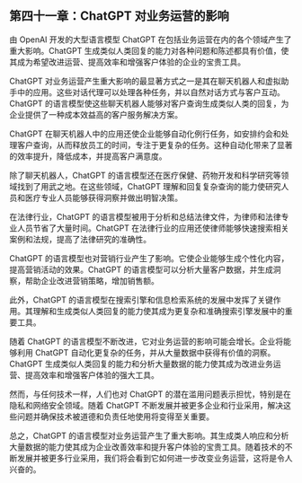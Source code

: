 ## 第四十一章：ChatGPT 对业务运营的影响

由 OpenAI 开发的大型语言模型 ChatGPT 在包括业务运营在内的各个领域产生了重大影响。ChatGPT 生成类似人类回复的能力对各种问题和陈述都具有价值，使其成为希望改进运营、提高效率和增强客户体验的企业的宝贵工具。

ChatGPT 对业务运营产生重大影响的最显著方式之一是其在聊天机器人和虚拟助手中的应用。这些对话代理可以处理各种任务，并以自然对话方式与客户互动。ChatGPT 的语言模型使这些聊天机器人能够对客户查询生成类似人类的回复，为企业提供了一种成本效益高的客户服务解决方案。

ChatGPT 在聊天机器人中的应用还使企业能够自动化例行任务，如安排约会和处理客户查询，从而释放员工的时间，专注于更复杂的任务。这种自动化带来了显著的效率提升，降低成本，并提高客户满意度。

除了聊天机器人，ChatGPT 的语言模型还在医疗保健、药物开发和科学研究等领域找到了用武之地。在这些领域，ChatGPT 理解和回复复杂查询的能力使研究人员和医疗专业人员能够获得洞察并做出明智决策。

在法律行业，ChatGPT 的语言模型被用于分析和总结法律文件，为律师和法律专业人员节省了大量时间。ChatGPT 在法律行业的应用还使律师能够快速搜索相关案例和法规，提高了法律研究的准确性。

ChatGPT 的语言模型也对营销行业产生了影响。它使企业能够生成个性化内容，提高营销活动的效果。ChatGPT 的语言模型可以分析大量客户数据，并生成洞察，帮助企业改进营销策略，增加销售额。

此外，ChatGPT 的语言模型在搜索引擎和信息检索系统的发展中发挥了关键作用。其理解和生成类似人类回复的能力使其成为更复杂和准确搜索引擎发展中的重要工具。

随着 ChatGPT 的语言模型不断改进，它对业务运营的影响可能会增长。企业将能够利用 ChatGPT 自动化更复杂的任务，并从大量数据中获得有价值的洞察。ChatGPT 生成类似人类回复的能力和分析大量数据的能力使其成为改进业务运营、提高效率和增强客户体验的强大工具。

然而，与任何技术一样，人们也对 ChatGPT 的潜在滥用问题表示担忧，特别是在隐私和网络安全领域。随着 ChatGPT 不断发展并被更多企业和行业采用，解决这些问题并确保技术被道德和负责任地使用将变得至关重要。

总之，ChatGPT 的语言模型对业务运营产生了重大影响。其生成类人响应和分析大量数据的能力使其成为企业改善效率和提升客户体验的宝贵工具。随着技术的不断发展并被更多行业采用，我们将会看到它如何进一步改变业务运营，这将是令人兴奋的。

